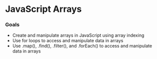 # JavaScript Arrays

### Goals
- Create and manipulate arrays in JavaScript using array indexing
- Use for loops to access and manipulate data in arrays
- Use .map(), .find(), .filter(), and .forEach() to access and manipulate data in arrays
